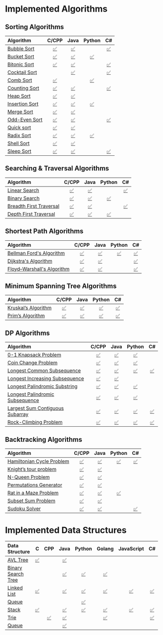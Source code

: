 
# Implemented Algorithms

## Sorting Algorithms

| Algorithm | C/CPP | Java | Python | C# |
|:--------------|:----------------:|:----------------:|:----------------:|:-----------------:|
| [Bubble Sort](http://www.geeksforgeeks.org/sleep-sort-king-laziness-sorting-sleeping/) | [:white_check_mark:](Algorithms/Sorting/BubbleSort.cpp) | [:white_check_mark:](Algorithms/Sorting/BubbleSort.java) |  | [:white_check_mark:](Algorithms/Sorting/BubbleSort.cs) |
| [Bucket Sort](http://www.cdn.geeksforgeeks.org/bucket-sort-2/)| [:white_check_mark:](Algorithms/Sorting/BucketSort.cpp) | [:white_check_mark:](Algorithms/Sorting/BucketSort.java) | [:white_check_mark:](Algorithms/Sorting/BucketSort.py) | |
| [Bitonic Sort](https://www.javatpoint.com/bitonic-sort) | [:white_check_mark:](Algorithms/Sorting/BitonicSort.cpp) | [:white_check_mark:](Algorithms/Sorting/BitonicSort.java) |  | [:white_check_mark:](Algorithms/Sorting/BitonicSort.cs) |
| [Cocktail Sort](http://www.growingwiththeweb.com/2016/04/cocktail-sort.html)|  | [:white_check_mark:](Algorithms/Sorting/CocktailSort.java) | | [:white_check_mark:](Algorithms/Sorting/CocktailSort.cs) |
| [Comb Sort](http://www.growingwiththeweb.com/2016/09/comb-sort.html)| [:white_check_mark:](Algorithms/Sorting/CombSort.cpp) |  | [:white_check_mark:](Algorithms/Sorting/CombSort.py) |  |
| [Counting Sort](http://www.geeksforgeeks.org/counting-sort/)| [:white_check_mark:](Algorithms/Sorting/CountingSort.cpp) | [:white_check_mark:](Algorithms/Sorting/CountingSort.java) | | [:white_check_mark:](Algorithms/Sorting/CountingSort.cs) |
| [Heap Sort](https://en.wikipedia.org/wiki/Heapsort) | [:white_check_mark:](Algorithms/Sorting/HeapSort.cpp) | [:white_check_mark:](Algorithms/Sorting/HeapSort.java) |  |  |
| [Insertion Sort](https://en.wikipedia.org/wiki/Insertion_sort) | [:white_check_mark:](Algorithms/Sorting/InsertionSort.cpp) | [:white_check_mark:](Algorithms/Sorting/InsertionSort.java) | [:white_check_mark:](Algorithms/Sorting/InsertionSort.py) |  |
| [Merge Sort](https://www.khanacademy.org/computing/computer-science/algorithms/merge-sort/a/overview-of-merge-sort) | [:white_check_mark:](Algorithms/Sorting/MergeSort.cpp) | [:white_check_mark:](Algorithms/Sorting/MergeSort.java) |  |  |
| [Odd-Even Sort](http://www.growingwiththeweb.com/2016/10/odd-even-sort.html)| [:white_check_mark:](Algorithms/Sorting/OddEvenSort.cpp) | [:white_check_mark:](Algorithms/Sorting/OddEvenSort.java) |  | [:white_check_mark:](Algorithms/Sorting/OddEvenSort.cs) |
| [Quick sort](https://en.wikipedia.org/wiki/Quicksort) | [:white_check_mark:](Algorithms/Sorting/QuickSort.cpp) | [:white_check_mark:](Algorithms/Sorting/QuickSort.java) |  |  |
| [Radix Sort](http://www.geeksforgeeks.org/radix-sort/) | [:white_check_mark:](Algorithms/Sorting/RadixSort.cpp) | [:white_check_mark:](Algorithms/Sorting/RadixSort.java) | [:white_check_mark:](Algorithms/Sorting/RadixSort.py) |  |
| [Shell Sort](https://en.wikipedia.org/wiki/Shellsort) | [:white_check_mark:](Algorithms/Sorting/ShellSort.cpp) | [:white_check_mark:](Algorithms/Sorting/ShellSort.java) |  |  |
| [Sleep Sort](http://www.geeksforgeeks.org/sleep-sort-king-laziness-sorting-sleeping/) | [:white_check_mark:](Algorithms/Sorting/SleepSort.cpp) | [:white_check_mark:](Algorithms/Sorting/SleepSort.java) |  | [:white_check_mark:](Algorithms/Sorting/SleepSort.cs) |


## Searching & Traversal Algorithms

| Algorithm | C/CPP | Java | Python | C# |
|:--------------|:----------------:|:----------------:|:----------------:|:-----------------:|
| [Linear Search](https://en.wikipedia.org/wiki/Binary_search_algorithm) | [:white_check_mark:](Algorithms/searchingAndTraversal/LinearSearch.cpp) | [:white_check_mark:](Algorithms/searchingAndTraversal/LinearSearch.java) |  | [:white_check_mark:](Algorithms/searchingAndTraversal/LinearSearch.cs) |
| [Binary Search](https://en.wikipedia.org/wiki/Binary_search_algorithm) | [:white_check_mark:](Algorithms/searchingAndTraversal/BinarySearch.cpp) | [:white_check_mark:](Algorithms/searchingAndTraversal/BinarySearch.iava) | [:white_check_mark:](Algorithms/searchingAndTraversal/BinarySearch.py) |  |
| [Breadth First Traversal](https://www.cs.bu.edu/teaching/c/tree/breadth-first/) | [:white_check_mark:](Algorithms/searchingAndTraversal/BreathFirstTraversal.cpp) | [:white_check_mark:](Algorithms/searchingAndTraversal/BreathFirstTraversal.java) |  | [:white_check_mark:](Algorithms/searchingAndTraversal/BreathFirstTraversal.cs) |
| [Depth First Traversal](http://www.geeksforgeeks.org/depth-first-traversal-for-a-graph/) | [:white_check_mark:](Algorithms/searchingAndTraversal/DepthFirstTraversal.cpp) | [:white_check_mark:](Algorithms/searchingAndTraversal/DepthFirstTraversal.java) | [:white_check_mark:](Algorithms/searchingAndTraversal/DepthFirstTraversal.py) |  |


## Shortest Path Algorithms

| Algorithm | C/CPP | Java | Python | C# |
|:--------------|:----------------:|:----------------:|:----------------:|:-----------------:|
| [Bellman Ford's Algorithm](https://www.hackerearth.com/practice/algorithms/graphs/shortest-path-algorithms/tutorial/) | [:white_check_mark:](Algorithms/ShortestPath/BellmanFords.cpp) | [:white_check_mark:](Algorithms/ShortestPath/BellmanFords.java) | [:white_check_mark:](Algorithms/ShortestPath/BellmanFords.py) | [:white_check_mark:](Algorithms/ShortestPath/BellmanFords.cs) |
| [Dijkstra's Algorithm](https://en.wikipedia.org/wiki/Dijkstra's_algorithm) | [:white_check_mark:](Algorithms/ShortestPath/Dijkstras.cpp) | [:white_check_mark:](Algorithms/ShortestPath/Dijkstras.java) |  | [:white_check_mark:](Algorithms/ShortestPath/Dijkstras.cs) |
| [Floyd–Warshall's Algorithm](https://www.hackerearth.com/practice/algorithms/graphs/shortest-path-algorithms/tutorial/) | [:white_check_mark:](Algorithms/ShortestPath/FloydWarshalls.cpp) | [:white_check_mark:](Algorithms/ShortestPath/FloydWarshalls.java) |  | [:white_check_mark:](Algorithms/ShortestPath/FloydWarshalls.cs) |


## Minimum Spanning Tree Algorithms

| Algorithm | C/CPP | Java | Python | C# |
|:--------------|:----------------:|:----------------:|:----------------:|:-----------------:|
| [Kruskal’s Algorithm](https://www.hackerearth.com/practice/algorithms/graphs/minimum-spanning-tree/tutorial/) | [:white_check_mark:](Algorithms/MinimumSpanningTree/Kruskals.cpp) | [:white_check_mark:](Algorithms/MinimumSpanningTree/Kruskals.java) | [:white_check_mark:](Algorithms/MinimumSpanningTree/Kruskals.py) | [:white_check_mark:](Algorithms/MinimumSpanningTree/Kruskals.cs) |
| [Prim’s Algorithm](https://www.hackerearth.com/practice/algorithms/graphs/minimum-spanning-tree/tutorial/) | [:white_check_mark:](Algorithms/MinimumSpanningTree/PrimsMST.cpp) | [:white_check_mark:](Algorithms/MinimumSpanningTree/PrimsMST.java) | [:white_check_mark:](Algorithms/MinimumSpanningTree/PrimsMST.py) | [:white_check_mark:](Algorithms/MinimumSpanningTree/PrimsMST.cs) |


## DP Algorithms

| Algorithm | C/CPP | Java | Python | C# |
|:--------------|:----------------:|:----------------:|:----------------:|:-----------------:|
| [0-1 Knapsack Problem](http://www.geeksforgeeks.org/dynamic-programming-set-4-longest-common-subsequence) | [:white_check_mark:](Algorithms/dpAlgorithms/O1_Knapsack.cpp) | [:white_check_mark:](Algorithms/dpAlgorithms/O1_Knapsack.java) | [:white_check_mark:](Algorithms/dpAlgorithms/O1_Knapsack.py) |  |
| [Coin Change Problem](http://www.algorithmist.com/index.php/Coin_Change) | [:white_check_mark:](Algorithms/dpAlgorithms/CoinChange.cpp) | [:white_check_mark:](Algorithms/dpAlgorithms/CoinChange.java) | [:white_check_mark:](Algorithms/dpAlgorithms/CoinChange.py) |  |
| [Longest Common Subsequence](http://www.geeksforgeeks.org/dynamic-programming-set-4-longest-common-subsequence) | [:white_check_mark:](Algorithms/dpAlgorithms/LCS.cpp) | [:white_check_mark:](Algorithms/dpAlgorithms/LCS.java) | [:white_check_mark:](Algorithms/dpAlgorithms/LCS.py) | [:white_check_mark:](Algorithms/dpAlgorithms/LCS.cs) |
| [Longest Increasing Subsequence](http://www.geeksforgeeks.org/dynamic-programming-set-4-longest-common-subsequence) | [:white_check_mark:](Algorithms/dpAlgorithms/LIS.cpp) | [:white_check_mark:](Algorithms/dpAlgorithms/LIS.java) |  |  |
| [Longest Palindromic Substring](http://www.geeksforgeeks.org/longest-palindrome-substring-set-1/) | [:white_check_mark:](Algorithms/dpAlgorithms/LPsubstring.cpp) | [:white_check_mark:](Algorithms/dpAlgorithms/LPsubstring.java) | [:white_check_mark:](Algorithms/dpAlgorithms/LPsubstring.py) |  |
| [Longest Palindromic Subsequence](http://www.geeksforgeeks.org/longest-palindrome-substring-set-1/) | [:white_check_mark:](Algorithms/dpAlgorithms/LPsubsequence.cpp) | [:white_check_mark:](Algorithms/dpAlgorithms/LPsubsequence.java) | [:white_check_mark:](Algorithms/dpAlgorithms/LPsubsequence.py) |  |
| [Largest Sum Contiguous Subarray](http://www.geeksforgeeks.org/largest-sum-contiguous-subarray/) | [:white_check_mark:](Algorithms/dpAlgorithms/maxSubArraySum1D.cpp) | [:white_check_mark:](Algorithms/dpAlgorithms/maxSubArraySum1D.java) | [:white_check_mark:](Algorithms/dpAlgorithms/maxSubArraySum1D.py) | [:white_check_mark:](Algorithms/dpAlgorithms/maxSubArraySum1D.cs) |
| [Rock-Climbing Problem](http://www.geeksforgeeks.org/dynamic-programming-set-4-longest-common-subsequence) | [:white_check_mark:](Algorithms/dpAlgorithms/dpRockClimbing.cpp) | [:white_check_mark:](Algorithms/dpAlgorithms/dpRockClimbing.java) | [:white_check_mark:](Algorithms/dpAlgorithms/dpRockClimbing.py) | [:white_check_mark:](Algorithms/dpAlgorithms/dpRockClimbing.cs) |


## Backtracking Algorithms

| Algorithm | C/CPP | Java | Python | C# |
|:--------------|:----------------:|:----------------:|:----------------:|:-----------------:|
| [Hamiltonian Cycle Problem](https://en.wikipedia.org/wiki/Eight_queens_puzzle) | [:white_check_mark:](Algorithms/Backtracking/HamiltonianCycle.cpp) | [:white_check_mark:](Algorithms/Backtracking/HamiltonianCycle.java) | [:white_check_mark:](Algorithms/Backtracking/HamiltonianCycle.py) | [:white_check_mark:](Algorithms/Backtracking/HamiltonianCycle.cs) |
| [Knight’s tour problem](https://en.wikipedia.org/wiki/Eight_queens_puzzle) | [:white_check_mark:](Algorithms/Backtracking/knightsTour.cpp) | [:white_check_mark:](Algorithms/Backtracking/knightsTour.java) |  |  |
| [N-Queen Problem](https://en.wikipedia.org/wiki/Eight_queens_puzzle) | [:white_check_mark:](Algorithms/Backtracking/nQueenProblem.cpp) | [:white_check_mark:](Algorithms/Backtracking/nQueenProblem.java) |  |  |
| [Permutations Generator](https://en.wikipedia.org/wiki/Eight_queens_puzzle) | [:white_check_mark:](Algorithms/Backtracking/allPermutations.cpp) | [:white_check_mark:](Algorithms/Backtracking/allPermutations.java) |  |  |
| [Rat in a Maze Problem](https://en.wikipedia.org/wiki/Eight_queens_puzzle) | [:white_check_mark:](Algorithms/Backtracking/ratInaMaze.cpp) | [:white_check_mark:](Algorithms/Backtracking/ratInaMaze.java) | [:white_check_mark:](Algorithms/Backtracking/ratInaMaze.py) |  |
| [Subset Sum Problem](https://en.wikipedia.org/wiki/Eight_queens_puzzle) | [:white_check_mark:](Algorithms/Backtracking/subsetSum.cpp) | [:white_check_mark:](Algorithms/Backtracking/subsetSum.java) |  |  |
| [Sudoku Solver](https://en.wikipedia.org/wiki/Eight_queens_puzzle) | [:white_check_mark:](Algorithms/Backtracking/sudokuSolver.cpp) | [:white_check_mark:](Algorithms/Backtracking/sudokuSolver.java) |  | [:white_check_mark:](Algorithms/Backtracking/sudokuSolver.cs) |


# Implemented Data Structures

| Data Structure | C | CPP | Java | Python | Golang | JavaScript | C# |
|:--------------|:----------------:|:----------------:|:----------------:|:-----------------:|:-----------------:|:-----------------:|:-----------------:|
| [AVL Tree](http://www.geeksforgeeks.org/avl-tree-set-1-insertion)|[:white_check_mark:](avl_tree/avl_tree.c)| |[:white_check_mark:](avl_tree/AvlTree.java) | | | | |
| [Binary Search Tree](https://en.wikipedia.org/wiki/Binary_search_tree) | | | [:white_check_mark:](binary_search_tree/BinarySearchTree.java) | [:white_check_mark:](binary_search_tree/BinarySearchTree.py) | [:white_check_mark:](binary_search_tree/binary_search_tree.go) | | |
| [Linked List](https://en.wikipedia.org/wiki/Linked_list) | [:white_check_mark:](linked_list/linkedList.c.c) | | [:white_check_mark:](linked_list/LinkedList.java) | [:white_check_mark:](linked_list/linked_list.py) | [:white_check_mark:](linked_list/linked_list.go) | [:white_check_mark:](linked_list/linkedList.js) | [:white_check_mark:](linked_list/LinkedList.cs) |
| [Queue](https://en.wikipedia.org/wiki/Queue_(abstract_data_type)) | | | | [:white_check_mark:](queue/queue.py) | | | |
| [Stack](https://en.wikipedia.org/wiki/Stack_(abstract_data_type)) | [:white_check_mark:](stack/stack.c) | | [:white_check_mark:](stack/Stack.java) | [:white_check_mark:](stack/stack.py) | [:white_check_mark:](stack/stack.go) | [:white_check_mark:](stack/stack.js) | [:white_check_mark:](stack/Stack.cs) |
| [Trie](https://en.wikipedia.org/wiki/Trie) | | [:white_check_mark:](trie/trie.cpp) | [:white_check_mark:](trie/Trie.java) | | [:white_check_mark:](trie/trie.go) | | [:white_check_mark:](trie/Trie.cs) | |
| [Queue](https://en.wikipedia.org/wiki/Queue_(abstract_data_type)) | | | [:white_check_mark:](queue/Queue.java) | | | | | |
